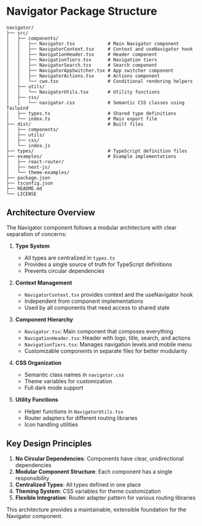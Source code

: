 # Navigator Package Structure

```
navigator/
├── src/
│   ├── components/
│   │   ├── Navigator.tsx            # Main Navigator component
│   │   ├── NavigatorContext.tsx     # Context and useNavigator hook
│   │   ├── NavigationHeader.tsx     # Header component
│   │   ├── NavigationTiers.tsx      # Navigation tiers 
│   │   ├── NavigatorSearch.tsx      # Search component
│   │   ├── NavigatorAppSwitcher.tsx # App switcher component
│   │   ├── NavigatorActions.tsx     # Actions component
│   │   └── cwo.tsx                  # Conditional rendering helpers
│   ├── utils/
│   │   └── NavigatorUtils.tsx       # Utility functions
│   ├── css/
│   │   └── navigator.css            # Semantic CSS classes using Tailwind
│   ├── types.ts                     # Shared type definitions
│   └── index.ts                     # Main export file
├── dist/                            # Built files
│   ├── components/
│   ├── utils/
│   ├── css/
│   └── index.js
├── types/                           # TypeScript definition files
├── examples/                        # Example implementations
│   ├── react-router/
│   ├── next-js/
│   └── theme-examples/
├── package.json
├── tsconfig.json
├── README.md
└── LICENSE
```

## Architecture Overview

The Navigator component follows a modular architecture with clear separation of
concerns:

1. **Type System**
   - All types are centralized in `types.ts`
   - Provides a single source of truth for TypeScript definitions
   - Prevents circular dependencies

2. **Context Management**
   - `NavigatorContext.tsx` provides context and the useNavigator hook
   - Independent from component implementations
   - Used by all components that need access to shared state

3. **Component Hierarchy**
   - `Navigator.tsx`: Main component that composes everything
   - `NavigationHeader.tsx`: Header with logo, title, search, and actions
   - `NavigationTiers.tsx`: Manages navigation levels and mobile menu
   - Customizable components in separate files for better modularity

4. **CSS Organization**
   - Semantic class names in `navigator.css`
   - Theme variables for customization
   - Full dark mode support

5. **Utility Functions**
   - Helper functions in `NavigatorUtils.tsx`
   - Router adapters for different routing libraries
   - Icon handling utilities

## Key Design Principles

1. **No Circular Dependencies**: Components have clear, unidirectional
   dependencies
2. **Modular Component Structure**: Each component has a single responsibility
3. **Centralized Types**: All types defined in one place
4. **Theming System**: CSS variables for theme customization
5. **Flexible Integration**: Router adapter pattern for various routing
   libraries

This architecture provides a maintainable, extensible foundation for the
Navigator component.
